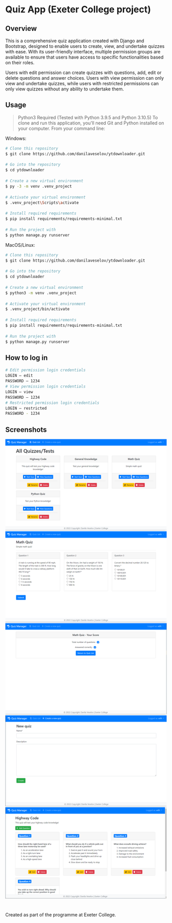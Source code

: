 # Quiz App (Exeter College project)

## Overview

This is a comprehensive quiz application created with Django and Bootstrap, designed to enable users to create, view, and undertake quizzes with ease. With its user-friendly interface, multiple permission groups are available to ensure that users have access to specific functionalities based on their roles.

Users with edit permission can create quizzes with questions, add, edit or delete questions and answer choices. Users with view permission can only view and undertake quizzes, while users with restricted permissions can only view quizzes without any ability to undertake them.

## Usage

> Python3 Required (Tested with Python 3.9.5 and Python 3.10.5)
> To clone and run this application, you'll need Git and Python installed on your computer. From your command line:

Windows:

```bash
# Clone this repository
$ git clone https://github.com/danilaveselov/ytdownloader.git

# Go into the repository
$ cd ytdownloader

# Create a new virtual environment
$ py -3 -m venv .venv_project

# Activate your virtual environment
$ .venv_project\Scripts\activate

# Install required requirements
$ pip install requirements/requirements-minimal.txt

# Run the project with
$ python manage.py runserver
```

MacOS/Linux:

```bash
# Clone this repository
$ git clone https://github.com/danilaveselov/ytdownloader.git

# Go into the repository
$ cd ytdownloader

# Create a new virtual environment
$ python3 -m venv .venv_project

# Activate your virtual environment
$ .venv_project/bin/activate

# Install required requirements
$ pip install requirements/requirements-minimal.txt

# Run the project with
$ python manage.py runserver
```

## How to log in

```bash
# Edit permission login credentials
LOGIN – edit
PASSWORD – 1234
# View permission login credentials
LOGIN – view
PASSWORD – 1234
# Restricted permission login credentials
LOGIN – restricted
PASSWORD - 1234
```
## Screenshots
![Screenshot](quizManager.png)
![Screenshot](quizManager1.png)
![Screenshot](quizManager2.png)
![Screenshot](quizManager3.png)
![Screenshot](quizManager4.png)

#

Created as part of the programme at Exeter College.
